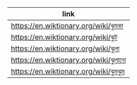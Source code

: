 |link|
|----|
|https://en.wiktionary.org/wiki/ঝুমকা|
|https://en.wiktionary.org/wiki/ঝুট|
|https://en.wiktionary.org/wiki/ঝুলা|
|https://en.wiktionary.org/wiki/ঝুলানো|
|https://en.wiktionary.org/wiki/ঝুমঝুম|

